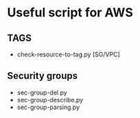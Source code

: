 # Useful script for AWS #

## TAGS ##
* check-resource-to-tag.py [SG/VPC]

## Security groups ##
* sec-group-del.py
* sec-group-describe.py
* sec-group-parsing.py
